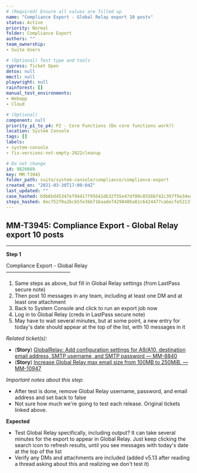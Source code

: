 ```yaml
---
# (Required) Ensure all values are filled up
name: "Compliance Export - Global Relay export 10 posts"
status: Active
priority: Normal
folder: Compliance Export
authors: ""
team_ownership: 
- Suite Users

# (Optional) Test type and tools
cypress: Ticket Open
detox: null
mmctl: null
playwright: null
rainforest: []
manual_test_environments: 
- Webapp
- Cloud

# (Optional)
component: null
priority_p1_to_p4: P2 - Core Functions (Do core functions work?)
location: System Console
tags: []
labels: 
- system-console
- fix-versions-not-empty-2022cleanup

# Do not change
id: 9826669
key: MM-T3945
folder_path: suite/system-console/compliance/compliance-export
created_on: "2021-03-30T17:00:04Z"
last_updated: ""
case_hashed: b9b6bd45347ef04417f95641db32f55e47df00c8556bf42c397f9a34ea467e11c2f50ab0e0a1ab540f1971455d2fdb1a
steps_hashed: 8ec752f0a2bcb5fe3bb716aade74298406a81c6424477cabacfe521379f03f749e7739abe1142f92c7094893a70d382a
---
```


## MM-T3945: Compliance Export - Global Relay export 10 posts

---

**Step 1**

Compliance Export - Global Relay\
–––––––––––––––––––––––––

1. Same steps as above, but fill in Global Relay settings (from LastPass secure note)
2. Then post 10 messages in any team, including at least one DM and at least one attachment
3. Back to System Console and click to run an export job now
4. Log in to Global Relay (creds in LastPass secure note)
5. May have to wait several minutes, but at some point, a new entry for today's date should appear at the top of the list, with 10 messages in it

_Related ticket(s):_

- (**Story**) [GlobalRelay: Add configuration settings for A9/A10, destination email address, SMTP username, and SMTP password — MM-8840](https://mattermost.atlassian.net/browse/MM-8840)
- (**Story**) [Increase Global Relay max email size from 100MB to 250MiB. — MM-10947](https://mattermost.atlassian.net/browse/MM-10947)

_Important notes about this step:_

- After test is done, remove Global Relay username, password, and email address and set back to false
- Not sure how much we're going to test each release. Original tickets linked above.

**Expected**

- Test Global Relay specifically, including output? It can take several minutes for the export to appear in Global Relay. Just keep clicking the search icon to refresh results, until you see messages with today's date at the top of the list
- Verify any DMs and attachments are included (added v5.13 after reading a thread asking about this and realizing we don't test it)
